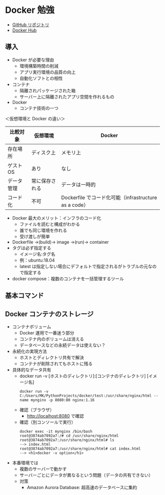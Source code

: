 # Docker 勉強

- [GitHub リポジトリ](https://github.com/uchidayuma/udemy-docker)
- [Docker Hub](https://hub.docker.com/)

## 導入

- Docker が必要な理由
  - 環境構築時間の削減
  - アプリ実行環境の品質の向上
  - 自動化ソフトとの相性
- コンテナ
  - 隔離されパッケージされた箱
  - サーバー上に隔離されたアプリ空間を作れるもの
- Docker
  - コンテナ技術の一つ

＜仮想環境と Docker の違い＞

| 比較対象 | 仮想環境 | Docker |
| --- | --- | --- |
| 存在場所 | ディスク上 | メモリ上 |
| ゲストOS | あり | なし |
| データ管理 | 常に保存される | データは一時的 |
| コード化 | 不可 | Dockerfile でコード化可能（infrastructure as a code） |

- Docker 最大のメリット：インフラのコード化
  - ファイルを読むと構成がわかる
  - 誰でも同じ環境を作れる
  - 受け渡しが簡単
- Dockerfile →(build)→ image →(run)→ container
- タグは必ず指定する
  - イメージ名:タグ名
  - 例：ubuntu:18.04
  - latest は指定しない場合にデフォルトで指定されるがトラブルの元なので指定する
- docker compose：複数のコンテナを一括管理するツール

## 基本コマンド

## Docker コンテナのストレージ

- コンテナボリューム
  - Docker 運用で一番迷う部分
  - コンテナ内のボリュームは消える
  - データベースなどの永続データは使えない？
- 永続化の実現方法
  - ホストとディレクトリ共有で解決
  - コンテナが削除されてもホストに残る
- 具体的なデータ共有
  - docker run -v [ホストのディレクトリ]:[コンテナのディレクトリ] [イメージ名]
    ```
    docker run -v C:/Users/MK/PythonProjects/docker/test:/usr/share/nginx/html --name mynginx -p 8080:80 nginx:1.16
    ```
  - 確認（ブラウザ）
    - [http://localhost:8080](http://localhost:8080) で確認
  - 確認（別コンソールで実行）
    ```
    docker exec -it mynginx /bin/bash
    root@3874ab7092a7:/# cd /usr/share/nginx/html
    root@3874ab7092a7:/usr/share/nginx/html# ls
    --> index.html
    root@3874ab7092a7:/usr/share/nginx/html# cat index.html
    --> <h1>docker -v option</h1>
    ```
- 本番環境では
  - 複数のサーバーで動かす
  - サーバーごとにデータが異なるという問題（データの共有できない）
  - 対策
    - Amazon Aurora Database: 超高速のデータベースに集約
